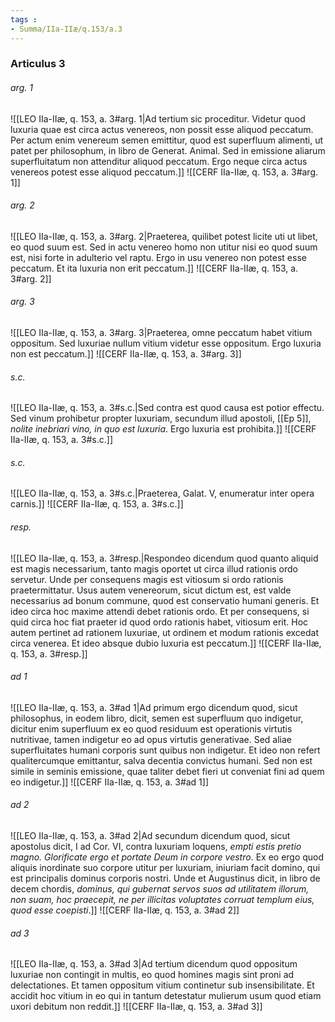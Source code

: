 ```yaml
---
tags : 
- Summa/IIa-IIæ/q.153/a.3
---
```


### Articulus 3

###### arg. 1
![[LEO IIa-IIæ, q. 153, a. 3#arg. 1|Ad tertium sic proceditur. Videtur quod luxuria quae est circa actus venereos, non possit esse aliquod peccatum. Per actum enim venereum semen emittitur, quod est superfluum alimenti, ut patet per philosophum, in libro de Generat. Animal. Sed in emissione aliarum superfluitatum non attenditur aliquod peccatum. Ergo neque circa actus venereos potest esse aliquod peccatum.]]
![[CERF IIa-IIæ, q. 153, a. 3#arg. 1]]

###### arg. 2
![[LEO IIa-IIæ, q. 153, a. 3#arg. 2|Praeterea, quilibet potest licite uti ut libet, eo quod suum est. Sed in actu venereo homo non utitur nisi eo quod suum est, nisi forte in adulterio vel raptu. Ergo in usu venereo non potest esse peccatum. Et ita luxuria non erit peccatum.]]
![[CERF IIa-IIæ, q. 153, a. 3#arg. 2]]

###### arg. 3
![[LEO IIa-IIæ, q. 153, a. 3#arg. 3|Praeterea, omne peccatum habet vitium oppositum. Sed luxuriae nullum vitium videtur esse oppositum. Ergo luxuria non est peccatum.]]
![[CERF IIa-IIæ, q. 153, a. 3#arg. 3]]

###### s.c.
![[LEO IIa-IIæ, q. 153, a. 3#s.c.|Sed contra est quod causa est potior effectu. Sed vinum prohibetur propter luxuriam, secundum illud apostoli, [[Ep 5]], *nolite inebriari vino, in quo est luxuria*. Ergo luxuria est prohibita.]]
![[CERF IIa-IIæ, q. 153, a. 3#s.c.]]

###### s.c.
![[LEO IIa-IIæ, q. 153, a. 3#s.c.|Praeterea, Galat. V, enumeratur inter opera carnis.]]
![[CERF IIa-IIæ, q. 153, a. 3#s.c.]]

###### resp.
![[LEO IIa-IIæ, q. 153, a. 3#resp.|Respondeo dicendum quod quanto aliquid est magis necessarium, tanto magis oportet ut circa illud rationis ordo servetur. Unde per consequens magis est vitiosum si ordo rationis praetermittatur. Usus autem venereorum, sicut dictum est, est valde necessarius ad bonum commune, quod est conservatio humani generis. Et ideo circa hoc maxime attendi debet rationis ordo. Et per consequens, si quid circa hoc fiat praeter id quod ordo rationis habet, vitiosum erit. Hoc autem pertinet ad rationem luxuriae, ut ordinem et modum rationis excedat circa venerea. Et ideo absque dubio luxuria est peccatum.]]
![[CERF IIa-IIæ, q. 153, a. 3#resp.]]

###### ad 1
![[LEO IIa-IIæ, q. 153, a. 3#ad 1|Ad primum ergo dicendum quod, sicut philosophus, in eodem libro, dicit, semen est superfluum quo indigetur, dicitur enim superfluum ex eo quod residuum est operationis virtutis nutritivae, tamen indigetur eo ad opus virtutis generativae. Sed aliae superfluitates humani corporis sunt quibus non indigetur. Et ideo non refert qualitercumque emittantur, salva decentia convictus humani. Sed non est simile in seminis emissione, quae taliter debet fieri ut conveniat fini ad quem eo indigetur.]]
![[CERF IIa-IIæ, q. 153, a. 3#ad 1]]

###### ad 2
![[LEO IIa-IIæ, q. 153, a. 3#ad 2|Ad secundum dicendum quod, sicut apostolus dicit, I ad Cor. VI, contra luxuriam loquens, *empti estis pretio magno. Glorificate ergo et portate Deum in corpore vestro*. Ex eo ergo quod aliquis inordinate suo corpore utitur per luxuriam, iniuriam facit domino, qui est principalis dominus corporis nostri. Unde et Augustinus dicit, in libro de decem chordis, *dominus, qui gubernat servos suos ad utilitatem illorum, non suam, hoc praecepit, ne per illicitas voluptates corruat templum eius, quod esse coepisti*.]]
![[CERF IIa-IIæ, q. 153, a. 3#ad 2]]

###### ad 3
![[LEO IIa-IIæ, q. 153, a. 3#ad 3|Ad tertium dicendum quod oppositum luxuriae non contingit in multis, eo quod homines magis sint proni ad delectationes. Et tamen oppositum vitium continetur sub insensibilitate. Et accidit hoc vitium in eo qui in tantum detestatur mulierum usum quod etiam uxori debitum non reddit.]]
![[CERF IIa-IIæ, q. 153, a. 3#ad 3]]

